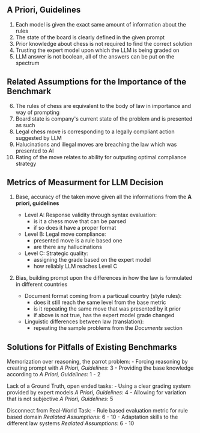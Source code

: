 ##  A Priori, Guidelines 

1.  Each model is given the exact same amount of information about the rules
2.  The state of the board is clearly defined in the given prompt
3.  Prior knowledge about chess is not required to find the correct solution
4.  Trusting the expert model upon which the LLM is being graded on
5.  LLM answer is not boolean, all of the answers can be put on the spectrum

## Related Assumptions for the Importance of the Benchmark 

6.  The rules of chess are equivalent to the body of law in importance and way of prompting
7.  Board state is company's current state of the problem and is presented as such
8.  Legal chess move is corresponding to a legally compliant action suggested by LLM
9.  Halucinations and illegal moves are breaching the law which was presented to AI
10. Rating of the move relates to ability for outputing optimal compliance strategy

## Metrics of Measurment for LLM Decision

1. Base, accuracy of the taken move given all the informations from the **A priori, guidelines**
    * Level A: Response validity through syntax evaluation:
        - is it a chess move that can be parsed
        - if so does it have a proper format
    * Level B: Legal move compliance:
        - presented move is a rule based one 
        - are there any hallucinations
    * Level C: Strategic quality:
        - assigning the grade based on the expert model
        - how reliably LLM reaches Level C

2. Bias, building prompt upon the differences in how the law is formulated in different countries
    * Document format coming from a particual country (style rules):
        - does it still reach the same level from the base metric
        - is it repeating the same move that was presented by it prior
        - if above is not true, has the expert model grade changed
    * Linguistic differences between law (translation):
        - repeating the sample problems from the *Documents* section

## Solutions for Pitfalls of Existing Benchmarks

Memorization over reasoning, the parrot problem:
    - Forcing reasoning by creating prompt with *A Priori, Guidelines*: 3
    - Providing the base knowledge according to *A Priori, Guidelines*: 1 - 2

Lack of a Ground Truth, open ended tasks:
    - Using a clear grading system provided by expert models *A Priori, Guidelines*: 4
    - Allowing for variation that is not subjective *A Priori, Guidelines*: 5

Disconnect from Real-World Task:
    - Rule based evaluation metric for rule based domain *Realated Assumptions*: 6 - 10
    - Adaptation skills to the different law systems *Realated Assumptions*: 6 - 10